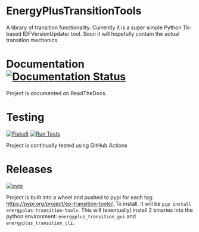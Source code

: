 # EnergyPlusTransitionTools

A library of transition functionality.
Currently it is a super simple Python Tk-based IDFVersionUpdater tool.
Soon it will hopefully contain the actual transition mechanics.

# Documentation [![Documentation Status](https://readthedocs.org/projects/energyplustransitiontools/badge/?version=latest)](https://energyplustransitiontools.readthedocs.io/en/latest/?badge=latest)

Project is documented on ReadTheDocs.

# Testing

[![Flake8](https://github.com/Myoldmopar/EnergyPlusTransitionTools/actions/workflows/flake8.yml/badge.svg)](https://github.com/Myoldmopar/EnergyPlusTransitionTools/actions/workflows/flake8.yml)
[![Run Tests](https://github.com/Myoldmopar/EnergyPlusTransitionTools/actions/workflows/unit_tests.yml/badge.svg)](https://github.com/Myoldmopar/EnergyPlusTransitionTools/actions/workflows/unit_tests.yml)

Project is continually tested using GitHub Actions

# Releases


[![pypi](https://img.shields.io/pypi/v/energyplus-transition-tools.svg)](https://pypi.org/project/energyplus-transition-tools/)

Project is built into a wheel and pushed to pypi for each tag: https://pypi.org/project/ep-transition-tools/.
To install, it will be `pip install energyplus-transition-tools`.
This will (eventually) install 2 binaries into the python environment: `energyplus_transition_gui` and `energyplus_transition_cli`. 
